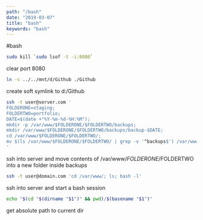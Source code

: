 ```yaml
---
path: "/bash"
date: "2019-03-07"
title: "bash"
keywords: "bash"
---
```


#bash

```bash
sudo kill `sudo lsof -t -i:8080`
```
clear port 8080

```bash
ln -s ../../mnt/d/Github ./Github
```
create soft symlink to d:/Github

```bash
ssh -t user@server.com '
FOLDERONE=staging; 
FOLDERTWO=portfolio; 
DATE=$(date +"%Y-%m-%d-%H:%M"); 
mkdir -p /var/www/$FOLDERONE/$FOLDERTWO/backups; 
mkdir /var/www/$FOLDERONE/$FOLDERTWO/backups/backup-$DATE; 
cd /var/www/$FOLDERONE/$FOLDERTWO/; 
mv $(ls /var/www/$FOLDERONE/$FOLDERTWO/ | grep -v '^backups$') /var/www/$FOLDERONE/$FOLDERTWO/backups/backup-$DATE;
'
```
ssh into server and move contents of /var/www/$FOLDERONE/$FOLDERTWO into a new folder inside backups

```bash
ssh -t user@domain.com 'cd /var/www/; ls; bash -l'
```
ssh into server and start a bash session

```bash
echo "$(cd "$(dirname "$1")" && pwd)/$(basename "$1")"
```
get absolute path to current dir